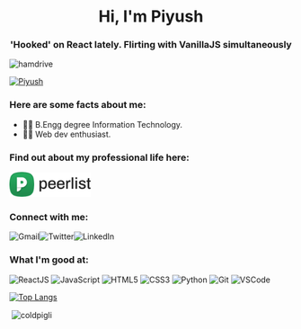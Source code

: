 <h1 align="center">Hi, I'm Piyush</h1>
<h3 align="center">'Hooked' on React lately. Flirting with VanillaJS simultaneously</h3>

<p align="left"> <img src="https://komarev.com/ghpvc/?username=coldpigli&label=Profile%20views&color=1C7D5E&style=flat" alt="hamdrive" /> </p>

<p><a href="https://twitter.com/piyushdas98" target="_blank"><img src="https://img.shields.io/twitter/follow/piyushdas98?logo=twitter&color=1C7D5E&style=flat-square&label=Follow" alt="Piyush"/></a> </p>

<h3>Here are some facts about me:</h3>

- 👩‍🎓 B.Engg degree Information Technology.
- 👩‍💻 Web dev enthusiast.

<h3>Find out about my professional life here:</h3>
<a href="https://peerlist.io/piyushdas"><img height=44 src="https://github.com/Siddhant-K-code/Siddhant-K-code/blob/master/PL%20Logo%20-%20Primary.svg"/></a>

<h3 align="left">Connect with me:</h3>
<a href="mailto:piyushdas98@gmail.com"><img src="https://img.shields.io/badge/Gmail-D14836?style=for-the-badge&logo=gmail&logoColor=white" alt="Gmail" align="left"/></a> 
<a href="https://twitter.com/piyushdas98"><img src="https://img.shields.io/badge/Twitter-1DA1F2?style=for-the-badge&logo=twitter&logoColor=white" alt="Twitter"  align="left"/></a>
<a href="https://linkedin.com/in/piyushdas98"><img src="https://img.shields.io/badge/LinkedIn-0077B5?style=for-the-badge&logo=linkedin&logoColor=white" alt="LinkedIn" align="left"/></a>

<br />

<h3 align="left">What I'm good at:</h3>
<p>
<img src="https://img.shields.io/badge/React-20232A?style=for-the-badge&logo=react&logoColor=61DAFB" alt="ReactJS" />
<img src="https://img.shields.io/badge/JavaScript-F7DF1E?style=for-the-badge&logo=javascript&logoColor=black" alt="JavaScript" />
<img src="https://img.shields.io/badge/HTML5-E34F26?style=for-the-badge&logo=html5&logoColor=white" alt="HTML5" />
<img src="https://img.shields.io/badge/CSS3-1572B6?style=for-the-badge&logo=css3&logoColor=white" alt="CSS3" />
<img src="https://img.shields.io/badge/Python-3776AB?style=for-the-badge&logo=python&logoColor=white" alt="Python" />
<img src="https://img.shields.io/badge/Git-F05032?style=for-the-badge&logo=git&logoColor=white" alt="Git" /> 
<img src="https://img.shields.io/badge/Visual_Studio_Code-0078D4?style=for-the-badge&logo=visual%20studio%20code&logoColor=white" alt="VSCode" />
</p>

[![Top Langs](https://github-readme-stats.vercel.app/api/top-langs/?username=coldpigli)](https://github.com/srejitk/github-readme-stats)

<p>&nbsp;<img align="center" src="https://github-readme-stats.vercel.app/api?username=coldpigli&show_icons=true&&theme= tokyonight&hide=issues&count_private=true" alt="coldpigli" /></p>
